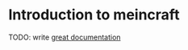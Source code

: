 # Introduction to meincraft

TODO: write [great documentation](http://jacobian.org/writing/great-documentation/what-to-write/)
